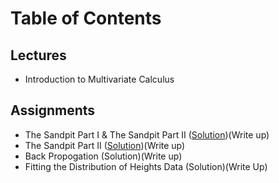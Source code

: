 # Table of Contents
## Lectures
- Introduction to Multivariate Calculus 

## Assignments
- The Sandpit Part I & The Sandpit Part II ([Solution](https://github.com/jessxphil/mathematics-of-machine-learning-multivariate-calculus/blob/master/assignment-1/the-sandpit-part-1.ipynb))(Write up)
- The Sandpit Part II ([Solution](https://github.com/jessxphil/mathematics-of-machine-learning-multivariate-calculus/blob/master/assignment-1/the-sandpit-part-1.ipynb))(Write up)
- Back Propogation (Solution)(Write up)
- Fitting the Distribution of Heights Data (Solution)(Write Up)
